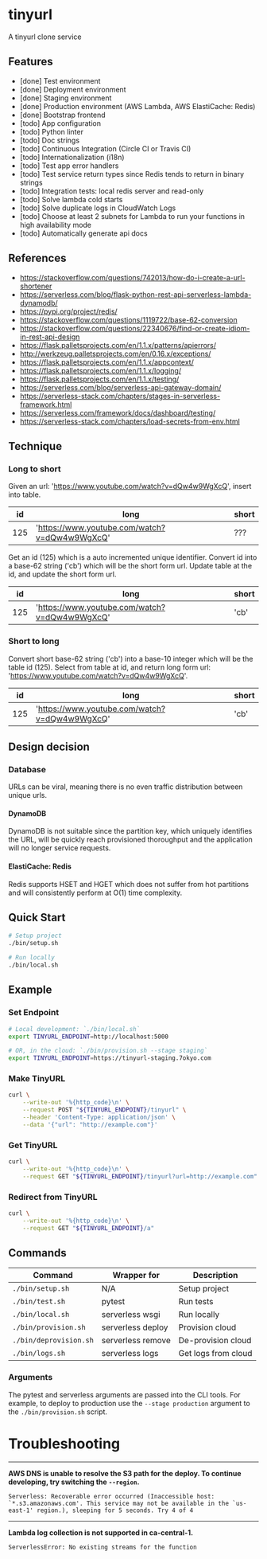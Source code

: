 # tinyurl
A tinyurl clone service

## Features
- [done] Test environment
- [done] Deployment environment
- [done] Staging environment
- [done] Production environment (AWS Lambda, AWS ElastiCache: Redis)
- [done] Bootstrap frontend
- [todo] App configuration
- [todo] Python linter
- [todo] Doc strings
- [todo] Continuous Integration (Circle CI or Travis CI)
- [todo] Internationalization (i18n)
- [todo] Test app error handlers
- [todo] Test service return types since Redis tends to return in binary strings
- [todo] Integration tests: local redis server and read-only
- [todo] Solve lambda cold starts
- [todo] Solve duplicate logs in CloudWatch Logs
- [todo] Choose at least 2 subnets for Lambda to run your functions in high availability mode
- [todo] Automatically generate api docs

## References
- https://stackoverflow.com/questions/742013/how-do-i-create-a-url-shortener
- https://serverless.com/blog/flask-python-rest-api-serverless-lambda-dynamodb/
- https://pypi.org/project/redis/
- https://stackoverflow.com/questions/1119722/base-62-conversion
- https://stackoverflow.com/questions/22340676/find-or-create-idiom-in-rest-api-design
- https://flask.palletsprojects.com/en/1.1.x/patterns/apierrors/
- http://werkzeug.palletsprojects.com/en/0.16.x/exceptions/
- https://flask.palletsprojects.com/en/1.1.x/appcontext/
- https://flask.palletsprojects.com/en/1.1.x/logging/
- https://flask.palletsprojects.com/en/1.1.x/testing/
- https://serverless.com/blog/serverless-api-gateway-domain/
- https://serverless-stack.com/chapters/stages-in-serverless-framework.html
- https://serverless.com/framework/docs/dashboard/testing/
- https://serverless-stack.com/chapters/load-secrets-from-env.html

## Technique

### Long to short

Given an url: 'https://www.youtube.com/watch?v=dQw4w9WgXcQ', insert into table.

|id|long|short|
|---|---|---|
|125|'https://www.youtube.com/watch?v=dQw4w9WgXcQ'|???|

Get an id (125) which is a auto incremented unique identifier.
Convert id into a base-62 string ('cb') which will be the short form url.
Update table at the id, and update the short form url.

|id|long|short|
|---|---|---|
|125|'https://www.youtube.com/watch?v=dQw4w9WgXcQ'|'cb'|

### Short to long

Convert short base-62 string ('cb') into a base-10 integer which will be the table id (125).
Select from table at id, and return long form url: 'https://www.youtube.com/watch?v=dQw4w9WgXcQ'.

|id|long|short|
|---|---|---|
|125|'https://www.youtube.com/watch?v=dQw4w9WgXcQ'|'cb'|

## Design decision

### Database
URLs can be viral, meaning there is no even traffic distribution between unique urls.

#### DynamoDB
DynamoDB is not suitable since the partition key, which uniquely identifies the URL, will be quickly reach provisioned thoroughput and the application will no longer service requests.

#### ElastiCache: Redis
Redis supports HSET and HGET which does not suffer from hot partitions and will consistently perform at O(1) time complexity.

## Quick Start
```bash
# Setup project
./bin/setup.sh

# Run locally
./bin/local.sh
```

## Example

### Set Endpoint
```bash
# Local development: `./bin/local.sh`
export TINYURL_ENDPOINT=http://localhost:5000

# OR, in the cloud: `./bin/provision.sh --stage staging`
export TINYURL_ENDPOINT=https://tinyurl-staging.7okyo.com
```

### Make TinyURL
```bash
curl \
    --write-out '%{http_code}\n' \
    --request POST "${TINYURL_ENDPOINT}/tinyurl" \
    --header 'Content-Type: application/json' \
    --data '{"url": "http://example.com"}'
```

### Get TinyURL
```bash
curl \
    --write-out '%{http_code}\n' \
    --request GET "${TINYURL_ENDPOINT}/tinyurl?url=http://example.com"
```

### Redirect from TinyURL
```bash
curl \
    --write-out '%{http_code}\n' \
    --request GET "${TINYURL_ENDPOINT}/a"
```

## Commands

|Command|Wrapper for|Description|
|---|---|---|
|`./bin/setup.sh`|N/A|Setup project|
|`./bin/test.sh`|pytest|Run tests|
|`./bin/local.sh`|serverless wsgi|Run locally|
|`./bin/provision.sh`|serverless deploy|Provision cloud|
|`./bin/deprovision.sh`|serverless remove|De-provision cloud|
|`./bin/logs.sh`|serverless logs|Get logs from cloud|

### Arguments

The pytest and serverless arguments are passed into the CLI tools. For example, to deploy to production use the `--stage production` argument to the `./bin/provision.sh` script.

# Troubleshooting

---
**AWS DNS is unable to resolve the S3 path for the deploy. To continue developing, try switching the `--region`.**

```Serverless: Recoverable error occurred (Inaccessible host: `*.s3.amazonaws.com'. This service may not be available in the `us-east-1' region.), sleeping for 5 seconds. Try 4 of 4```

---
**Lambda log collection is not supported in ca-central-1.**

```ServerlessError: No existing streams for the function```
